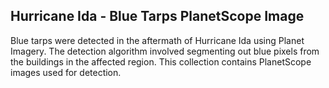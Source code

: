 ## Hurricane Ida - Blue Tarps PlanetScope Image

Blue tarps were detected in the aftermath of Hurricane Ida using Planet Imagery. The detection algorithm involved segmenting out blue pixels from the buildings in the affected region. This collection contains PlanetScope images used for detection.